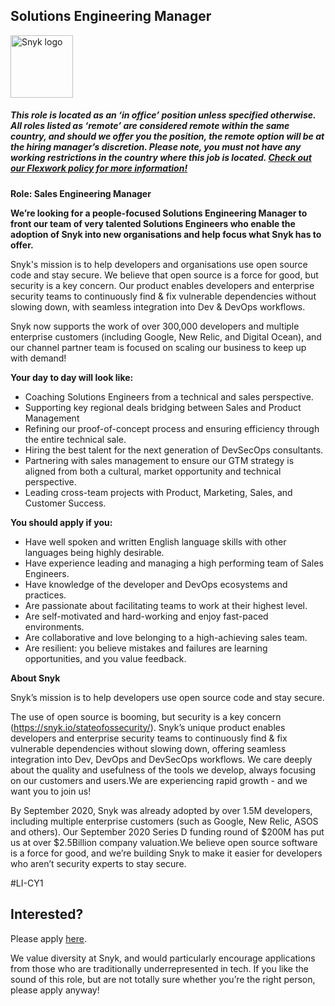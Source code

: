 Solutions Engineering Manager
---

<img src="https://res.cloudinary.com/snyk/image/upload/v1537345894/press-kit/brand/logo-black.png" width="100" alt="Snyk logo" />

<h5><span data-sheets-formula-bar-text-style="font-size:13px;color:#000000;font-weight:normal;text-decoration:none;font-family:'Arial';font-style:normal;text-decoration-skip-ink:none;">This role is located as an ‘in office’ position unless specified otherwise. All roles listed as ‘remote’ are considered remote within the same country, and should we offer you the position, the remote option will be at the hiring manager’s discretion. Please note, you must not have any working restrictions in the country where this job is located. </span><a href="https://snyk.io/blog/introducing-flex-work-the-future-of-work-at-snyk/" target="_blank" data-sheets-formula-bar-text-link="https://snyk.io/blog/introducing-flex-work-the-future-of-work-at-snyk/" data-sheets-formula-bar-text-style="font-size:13px;color:#1155cc;font-weight:normal;text-decoration:underline;font-family:''Arial'';font-style:normal;text-decoration-skip-ink:none;">Check out our Flexwork policy for more information!</a></h5>
<p><strong>Role: Sales Engineering Manager</strong></p>
<p><strong>We’re looking for a people-focused Solutions Engineering Manager to front our team of very talented Solutions Engineers who enable the adoption of Snyk into new organisations and help focus what Snyk has to offer.&nbsp;</strong></p>
<p><span style="font-weight: 400;">Snyk's mission is to help developers and organisations use open source code and stay secure. We believe that open source is a force for good, but security is a key concern. Our product enables developers and enterprise security teams to continuously find &amp; fix vulnerable dependencies without slowing down, with seamless integration into Dev &amp; DevOps workflows.</span></p>
<p><span style="font-weight: 400;">Snyk now supports the work of over 300,000 developers and multiple enterprise customers (including Google, New Relic, and Digital Ocean), and our channel partner team is focused on scaling our business to keep up with demand!</span></p>
<p><strong>Your day to day will look like:&nbsp;</strong></p>
<ul>
<li style="font-weight: 400;"><span style="font-weight: 400;">Coaching Solutions Engineers from a technical and sales perspective.</span></li>
<li style="font-weight: 400;"><span style="font-weight: 400;">Supporting key regional deals bridging between Sales and Product Management</span></li>
<li style="font-weight: 400;"><span style="font-weight: 400;">Refining our proof-of-concept process and ensuring efficiency through the entire technical sale.&nbsp;</span></li>
<li style="font-weight: 400;"><span style="font-weight: 400;">Hiring the best talent for the next generation of DevSecOps consultants.</span></li>
<li style="font-weight: 400;"><span style="font-weight: 400;">Partnering with sales management to ensure our GTM strategy is aligned from both a cultural, market opportunity and technical perspective.</span></li>
<li style="font-weight: 400;"><span style="font-weight: 400;">Leading cross-team projects with Product, Marketing, Sales, and Customer Success.</span></li>
</ul>
<p><strong>You should apply if you:&nbsp;</strong></p>
<ul>
<li style="font-weight: 400;"><span style="font-weight: 400;">Have well spoken and written English language skills with other languages being highly desirable.</span></li>
<li style="font-weight: 400;"><span style="font-weight: 400;">Have experience leading and managing a high performing team of Sales Engineers.</span></li>
<li style="font-weight: 400;"><span style="font-weight: 400;">Have knowledge of the developer and DevOps ecosystems and practices.</span></li>
<li style="font-weight: 400;"><span style="font-weight: 400;">Are passionate about facilitating teams to work at their highest level.</span></li>
<li style="font-weight: 400;"><span style="font-weight: 400;">Are self-motivated and hard-working and enjoy fast-paced environments.</span></li>
<li style="font-weight: 400;"><span style="font-weight: 400;">Are collaborative and love belonging to a high-achieving sales team.</span></li>
<li style="font-weight: 400;"><span style="font-weight: 400;">Are resilient: you believe mistakes and failures are learning opportunities, and you value feedback.</span></li>
</ul>
<p><strong>About Snyk</strong></p>
<p><span style="font-weight: 400;">Snyk’s mission is to help developers use open source code and stay secure.</span></p>
<p><span style="font-weight: 400;">The use of open source is booming, but security is a key concern (</span><a href="https://snyk.io/stateofossecurity/"><span style="font-weight: 400;">https://snyk.io/stateofossecurity/</span></a><span style="font-weight: 400;">). Snyk’s unique product enables developers and enterprise security teams to continuously find &amp; fix vulnerable dependencies without slowing down, offering seamless integration into Dev, DevOps and DevSecOps workflows. We care deeply about the quality and usefulness of the tools we develop, always focusing on our customers and users.We are experiencing rapid growth - and we want you to join us!</span></p>
<p><span style="font-weight: 400;">By September 2020, Snyk was already adopted by over 1.5M developers, including multiple enterprise customers (such as Google, New Relic, ASOS and others). Our September 2020 Series D funding round of $200M has put us at over $2.5Billion company valuation.We believe open source software is a force for good, and we’re building Snyk to make it easier for developers who aren’t security experts to stay secure.</span></p>
<p><span style="font-weight: 400;">#LI-CY1</span></p>

Interested?
---

Please apply [here](https://boards.greenhouse.io/snyk/jobs/5001991002#app).

We value diversity at Snyk, and would particularly encourage applications from those who are traditionally underrepresented in tech.
If you like the sound of this role, but are not totally sure whether you’re the right person, please apply anyway!
